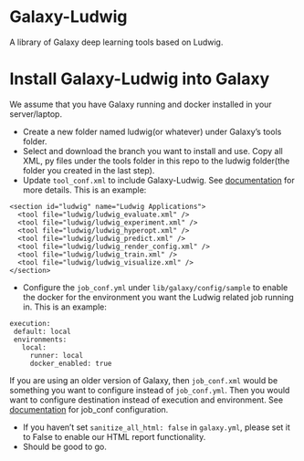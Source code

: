 # Galaxy-Ludwig
A library of Galaxy deep learning tools based on Ludwig.

# Install Galaxy-Ludwig into Galaxy
We assume that you have Galaxy running and docker installed in your server/laptop. 
* Create a new folder named ludwig(or whatever) under Galaxy’s tools folder.
* Select and download the branch you want to install and use. Copy all XML, py files under the tools folder in this repo to the ludwig folder(the folder you created in the last step).
* Update `tool_conf.xml` to include Galaxy-Ludwig. See [documentation](https://docs.galaxyproject.org/en/master/admin/tool_panel.html) for more details. This is an example:
```
<section id="ludwig" name="Ludwig Applications">
  <tool file="ludwig/ludwig_evaluate.xml" />
  <tool file="ludwig/ludwig_experiment.xml" />
  <tool file="ludwig/ludwig_hyperopt.xml" />
  <tool file="ludwig/ludwig_predict.xml" />
  <tool file="ludwig/ludwig_render_config.xml" />
  <tool file="ludwig/ludwig_train.xml" />
  <tool file="ludwig/ludwig_visualize.xml" />
</section>
```

* Configure the `job_conf.yml` under `lib/galaxy/config/sample` to enable the docker for the environment you want the Ludwig related job running in. This is an example:
```
execution:
 default: local
 environments:
   local:
     runner: local
     docker_enabled: true
```
If you are using an older version of Galaxy, then `job_conf.xml` would be something you want to configure instead of `job_conf.yml`. Then you would want to configure destination instead of execution and environment. 
See [documentation](https://docs.galaxyproject.org/en/master/admin/jobs.html#running-jobs-in-containers) for job_conf configuration. 
* If you haven’t set `sanitize_all_html: false` in `galaxy.yml`, please set it to False to enable our HTML report functionality.
* Should be good to go. 
